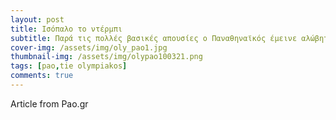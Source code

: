 ```yaml
---
layout: post
title: Ισόπαλο το ντέρμπι
subtitle: Παρά τις πολλές βασικές απουσίες ο Παναθηναϊκός έμεινε αλώβητος στο «Γ. Καραϊσκάκης»
cover-img: /assets/img/oly_pao1.jpg
thumbnail-img: /assets/img/olypao100321.png
tags: [pao,tie olympiakos]
comments: true
---
```

Article from Pao.gr 
